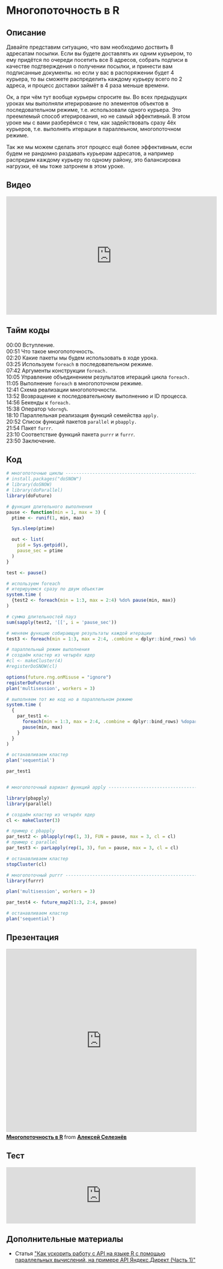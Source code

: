 # Многопоточность в R

## Описание
Давайте представим ситуацию, что вам необходимо доствить 8 адресатам посылки. Если вы будете доставлять их одним курьером, то ему придётся по очереди посетить все 8 адресов, собрать подписи в качестве подтверждения о получении посылки, и принести вам подписанные документы. но если у вас в распоряжении будет 4 курьера, то вы сможете распределить каждому курьеру всего по 2 адреса, и процесс доставки займёт в 4 раза меньше времени. 

Ок, а при чём тут вообще курьеры спросите вы. Во всех предыдущих уроках мы выполняли итерирование по элементов объектов в последовательном режиме, т.е. использовали одного курьера. Это преемлемый способ итерирования, но не самый эффективный. В этом уроке мы с вами разберёмся с тем, как задействовать сразу 4ёх курьеров, т.е. выполнять итерации в параллеьном, многопоточном режиме.

Так же мы можем сделать этот процесс ещё более эффективным, если будем не рандомно раздавать курьерам адресатов, а например распредим каждому курьеру по одному району, это балансировка нагрузки, её мы тоже затронем в этом уроке.

## Видео
<iframe width="560" height="315" src="https://www.youtube.com/embed/im7tKu9XgB0?enablejsapi=1" title="YouTube video player" frameborder="0" allow="accelerometer; autoplay; clipboard-write; encrypted-media; gyroscope; picture-in-picture" allowfullscreen></iframe>

## Тайм коды
00:00 Вступление.<Br>
00:51 Что такое многопоточность.<Br>
02:20 Какие пакеты мы будем использовать в ходе урока.<Br>
03:25 Используем `foreach` в последовательном режиме.<Br>
07:42 Аргументы конструкции `foreach.`<Br>
10:05 Управление объединением результатов итераций цикла `foreach.`<Br>
11:05 Выполнение `foreach` в многопоточном режиме.<Br>
12:41 Схема реализации многопоточности.<Br>
13:52 Возвращение к последовательному выполнению и ID процесса.<Br>
14:56 Бекенды к `foreach.`<Br>
15:38 Оператор `%dorng%`.<Br>
18:10 Параллельная реализация функций семейства `apply.`<Br>
20:52 Список функций пакетов `parallel` и `pbapply.`<Br>
21:54 Пакет `furrr`.<Br>
23:10 Соответствие функций пакета `purrr` и `furrr`.<Br>
23:50 Заключение.<Br>

## Код

```r
# многопоточные циклы -----------------------------------------------------
# install.packages("doSNOW")
# library(doSNOW)
# library(doParallel)
library(doFuture)

# функция длительного выполнения
pause <- function(min = 1, max = 3) {
  ptime <- runif(1, min, max)

  Sys.sleep(ptime)

  out <- list(
    pid = Sys.getpid(),
    pause_sec = ptime
  )
}

test <- pause()

# используем foreach 
# итерируемся сразу по двум объектам
system.time (
  {test2 <- foreach(min = 1:3, max = 2:4) %do% pause(min, max)}
)

# сумма длительностей пауз
sum(sapply(test2, '[[', i = 'pause_sec'))

# меняем функцию собирающую результаты каждой итерации
test3 <- foreach(min = 1:3, max = 2:4, .combine = dplyr::bind_rows) %do% pause(min, max)

# параллельный режим выполнения
# создаём кластер из четырёх ядер
#cl <- makeCluster(4)
#registerDoSNOW(cl)

options(future.rng.onMisuse = "ignore")
registerDoFuture()
plan('multisession', workers = 3)

# выполняем тот же код но в параллельном режиме
system.time (
  {
    par_test1 <- 
      foreach(min = 1:3, max = 2:4, .combine = dplyr::bind_rows) %dopar% {
      pause(min, max)
    }
  }
)

# останавливаем кластер
plan('sequential')

par_test1


# многопоточный вариант функций apply -------------------------------------

library(pbapply)
library(parallel)

# создаём кластер из четырёх ядер
cl <- makeCluster(3)

# пример с pbapply
par_test2 <- pblapply(rep(1, 3), FUN = pause, max = 3, cl = cl)
# пример с parallel
par_test3 <- parLapply(rep(1, 3), fun = pause, max = 3, cl = cl)

# останавливаем кластер
stopCluster(cl)

# многопоточный purrr -----------------------------------------------------
library(furrr)

plan('multisession', workers = 3)

par_test4 <- future_map2(1:3, 2:4, pause)

# останавливаем кластер
plan('sequential')
```

## Презентация
<iframe src="https://www.slideshare.net/slideshow/embed_code/key/LqdDlr12lIhmuG" width="595" height="485" frameborder="0" marginwidth="0" marginheight="0" scrolling="no" style="border:1px solid #CCC; border-width:1px; margin-bottom:5px; max-width: 100%;" allowfullscreen> </iframe> <div style="margin-bottom:5px"> <strong> <a href="https://www.slideshare.net/ssuser459d25/r-250850079" title="Многопоточность в R" target="_blank">Многопоточность в R</a> </strong> from <strong><a href="https://www.slideshare.net/ssuser459d25" target="_blank">Алексей Селезнёв</a></strong> </div>

## Тест
<iframe id="otp_wgt_b46rrysox22bc" src="https://onlinetestpad.com/b46rrysox22bc" frameborder="0" style="width:100%;" onload="var f = document.getElementById('otp_wgt_b46rrysox22bc'); var h = 0; var listener = function (event) { if (event.origin.indexOf('onlinetestpad') == -1) { return; }; h = parseInt(event.data); if (!isNaN(h)) f.style.height = h + 'px'; }; function addEvent(elem, evnt, func) { if (elem.addEventListener) { elem.addEventListener(evnt, func, false); } else if (elem.attachEvent) { elem.attachEvent('on' + evnt, func); } else { elem['on' + evnt] = func; } }; addEvent(window, 'message', listener);" scrolling="no">
</iframe>

## Дополнительные материалы
* Статья ["Как ускорить работу с API на языке R с помощью параллельных вычислений, на примере API Яндекс.Директ (Часть 1)"](https://habr.com/ru/post/437078/)
